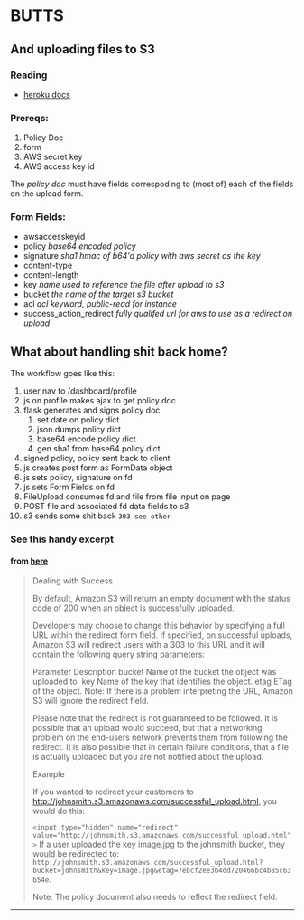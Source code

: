 # BUTTS
## And uploading files to S3

### Reading
* [heroku docs](https://devcenter.heroku.com/articles/s3-upload-python)

### Prereqs:
1. Policy Doc
2. form
3. AWS secret key
4. AWS access key id

The _policy doc_ must have fields correspoding to (most of) each of the
fields on the upload form.

### Form Fields:
* awsaccesskeyid
* policy _base64 encoded policy_
* signature _sha1 hmac of b64'd policy with aws secret as the key_
* content-type
* content-length
* key _name used to reference the file after upload to s3_
* bucket _the name of the target s3 bucket_
* acl _acl keyword, public-read for instance_
* success\_action\_redirect _fully qualifed url for aws to use as a redirect on upload_

## What about handling shit back home?
The workflow goes like this:

1. user nav to /dashboard/profile
2. js on profile makes ajax to get policy doc
3. flask generates and signs policy doc
    1. set date on policy dict
    2. json.dumps policy dict
    3. base64 encode policy dict
    4. gen sha1 from base64 policy dict
4. signed policy, policy sent back to client
5. js creates post form as FormData object
6. js sets policy, signature on fd
7. js sets Form Fields on fd
8. FileUpload consumes fd and file from file input on page
9. POST file and associated fd data fields to s3
10. s3 sends some shit back
    `303 see other`

### See this handy excerpt
#### from [here](http://doc.s3.amazonaws.com/proposals/post.html#Dealing_with_Success)
> Dealing with Success
> 
> By default, Amazon S3 will return an empty document with the status code of 200 when an object is successfully uploaded.
> 
> Developers may choose to change this behavior by specifying a full URL within the redirect form field. If specified, on successful uploads, Amazon S3 will redirect users with a 303 to this URL and it will contain the following query string parameters:
> 
> Parameter   Description
> bucket   Name of the bucket the object was uploaded to.
> key  Name of the key that identifies the object.
> etag     ETag of the object.
> Note: If there is a problem interpreting the URL, Amazon S3 will ignore the redirect field.
> 
> Please note that the redirect is not guaranteed to be followed. It is possible that an upload would succeed, but that a networking problem on the end-users network prevents them from following the redirect. It is also possible that in certain failure conditions, that a file is actually uploaded but you are not notified about the upload.
> 
> Example
> 
> If you wanted to redirect your customers to http://johnsmith.s3.amazonaws.com/successful_upload.html, you would do this:
> 
> `<input type="hidden" name="redirect" value="http://johnsmith.s3.amazonaws.com/successful_upload.html" >`
> If a user uploaded the key image.jpg to the johnsmith bucket, they would be redirected to: `http://johnsmith.s3.amazonaws.com/successful_upload.html?bucket=johnsmith&key=image.jpg&etag=7ebcf2ee3b4dd720466bc4b85c63b54e`.
> 
> Note: The policy document also needs to reflect the redirect field.

---------
